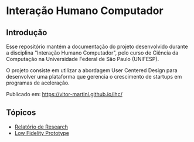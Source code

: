 # Interação Humano Computador

## Introdução

Esse repositório mantém a documentação do projeto desenvolvido durante a disciplina "Interação Humano Computador", pelo curso de Ciência da Computação na Universidade Federal de São Paulo (UNIFESP). 

O projeto consiste em utilizar a abordagem User Centered Design para desenvolver uma plataforma que gerencia o crescimento de startups em programas de aceleração.

Publicado em: https://vitor-martini.github.io/ihc/

## Tópicos

* [Relatório de Research](/src/research.md)
* [Low Fidelity Prototype](/src/lofi-prototype.md)
